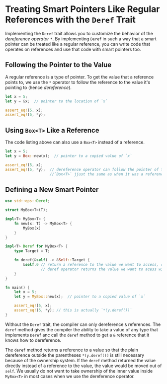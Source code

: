 # Treating Smart Pointers Like Regular References with the `Deref` Trait

Implementing the `Deref` trait allows you to customize the behavior of the
*dereference operator* `*`. By implementing `Deref` in such a way that a smart
pointer can be treated like a regular reference, you can write code that
operates on references and use that code with smart pointers too.

## Following the Pointer to the Value

A regular reference is a type of pointer. To get the value that a reference
points to, we use the `*` operator to follow the reference to the value it's
pointing to (hence *dereference*).

```rust
let x = 5;
let y = &x;  // pointer to the location of `x`

assert_eq!(5, x);
assert_eq!(5, *y);
```

## Using `Box<T>` Like a Reference

The code listing above can also use a `Box<T>` instead of a reference.

```rust
let x = 5;
let y = Box::new(x);  // pointer to a copied value of `x`

assert_eq!(5, x);
assert_eq!(5, *y);  // dereference operator can follow the pointer of the
                    //`Box<T>` jjust the same as when it was a reference.
```

## Defining a New Smart Pointer

```rust
use std::ops::Deref;

struct MyBox<T>(T);

impl<T> MyBox<T> {
    fn new(x: T) -> MyBox<T> {
        MyBox(x)
    }
}

impl<T> Deref for MyBox<T> {
    type Target = T;

    fn deref(&self) -> &Self::Target {
        &self.0 // return a reference to the value we want to access, so that
                // deref operator returns the value we want to acess with `*`.
    }
}

fn main() {
    let x = 5;
    let y = MyBox::new(x);  // pointer to a copied value of `x`

    assert_eq!(5, x);
    assert_eq!(5, *y); // this is actually `*(y.deref())`
}
```

Without the `Deref` trait, the compiler can only dereference `&` references. The
`deref` method gives the compiler the ability to take a value of any type that
implements `Deref` anc call the `deref` method to get a `&` reference that it
knows how to dereference.

The `deref` method returns a reference to a value so that the plain dereference
outside the parentheses `*(y.deref())` is still necessary because of the
ownership system. If the `deref` method returned the value directly instead of a
reference to the value, the value would be moved out of `self`. We usually do
not want to take ownership of the inner value inside `MyBox<T>` in most cases
when we use the dereference operator.
